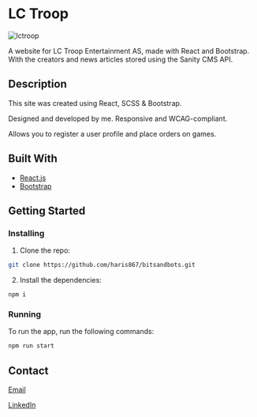# LC Troop

![lctroop](https://github.com/haris867/lctroop/assets/73777398/0cc64acc-3522-4aa7-aeeb-08e5ed8cf627)

A website for LC Troop Entertainment AS, made with React and Bootstrap. With the creators and news articles stored using the Sanity CMS API.

## Description

This site was created using React, SCSS & Bootstrap.

Designed and developed by me. Responsive and WCAG-compliant.

Allows you to register a user profile and place orders on games.

## Built With

- [React.js](https://reactjs.org/)
- [Bootstrap](https://getbootstrap.com)

## Getting Started

### Installing

1. Clone the repo:

```bash
git clone https://github.com/haris867/bitsandbots.git
```

2. Install the dependencies:

```
npm i
```

### Running

To run the app, run the following commands:

```bash
npm run start
```

## Contact

[Email](mailto:haris@hotmail.com)

[LinkedIn](https://www.linkedin.com/in/haris-usman-3bb83a204/)
